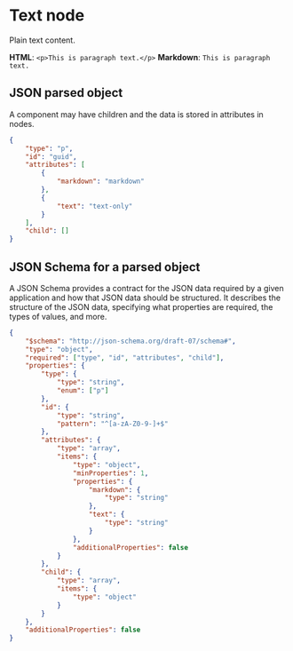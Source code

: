 # Text node

Plain text content.

**HTML**: `<p>This is paragraph text.</p>`
**Markdown**: `This is paragraph text.`

## JSON parsed object

A component may have children and the data is stored in attributes in nodes.

```json
{
    "type": "p",
    "id": "guid",
    "attributes": [
        {
            "markdown": "markdown"
        },
        {
            "text": "text-only"
        }
    ],
    "child": []
}

```

## JSON Schema for a parsed object

A JSON Schema provides a contract for the JSON data required by a given application and how that JSON data should be structured. It describes the structure of the JSON data, specifying what properties are required, the types of values, and more.

```json
{
    "$schema": "http://json-schema.org/draft-07/schema#",
    "type": "object",
    "required": ["type", "id", "attributes", "child"],
    "properties": {
        "type": {
            "type": "string",
            "enum": ["p"]
        },
        "id": {
            "type": "string",
            "pattern": "^[a-zA-Z0-9-]+$"
        },
        "attributes": {
            "type": "array",
            "items": {
                "type": "object",
                "minProperties": 1,
                "properties": {
                    "markdown": {
                        "type": "string"
                    },
                    "text": {
                        "type": "string"
                    }
                },
                "additionalProperties": false
            }
        },
        "child": {
            "type": "array",
            "items": {
                "type": "object"
            }
        }
    },
    "additionalProperties": false
}

```

